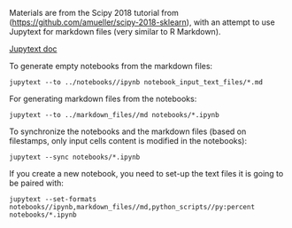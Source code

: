 Materials are from the Scipy 2018 tutorial from
(https://github.com/amueller/scipy-2018-sklearn), with an attempt to use
Jupytext for markdown files (very similar to R Markdown).

[Jupytext doc](https://jupytext.readthedocs.io/)

To generate empty notebooks from the markdown files:

```
jupytext --to ../notebooks//ipynb notebook_input_text_files/*.md
```

For generating markdown files from the notebooks:

```
jupytext --to ../markdown_files//md notebooks/*.ipynb

```

To synchronize the notebooks and the markdown files (based on filestamps, only
input cells content is modified in the notebooks):

```
jupytext --sync notebooks/*.ipynb
```

If you create a new notebook, you need to set-up the text files it is going to be paired with:
```
jupytext --set-formats notebooks//ipynb,markdown_files//md,python_scripts//py:percent notebooks/*.ipynb
```
